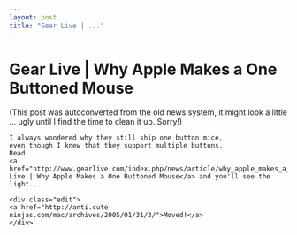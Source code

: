 ```yaml
---
layout: post
title: "Gear Live | ..."
---
```

<h1>Gear Live | Why Apple Makes a One Buttoned Mouse</h1>
(This post was autoconverted from the old news system,
it might look a little ... ugly until I find the time
to clean it up.
Sorry!)

    I always wondered why they still ship one button mice,
    even though I knew that they support multiple buttons.
    Read
    <a href="http://www.gearlive.com/index.php/news/article/why_apple_makes_a_one_buttoned_mouse_01280820/">Gear Live | Why Apple Makes a One Buttoned Mouse</a> and you'll see the light...
    
    <div class="edit">
    <a href="http://anti.cute-ninjas.com/mac/archives/2005/01/31/3/">Moved!</a>
    </div>

